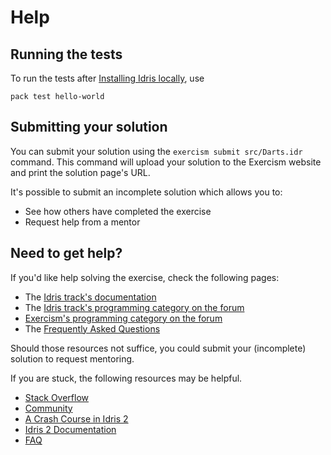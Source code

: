 # Help

## Running the tests

To run the tests after [Installing Idris locally][], use

```
pack test hello-world
```

[Installing Idris locally]: https://exercism.org/docs/tracks/idris/installation

## Submitting your solution

You can submit your solution using the `exercism submit src/Darts.idr` command.
This command will upload your solution to the Exercism website and print the solution page's URL.

It's possible to submit an incomplete solution which allows you to:

- See how others have completed the exercise
- Request help from a mentor

## Need to get help?

If you'd like help solving the exercise, check the following pages:

- The [Idris track's documentation](https://exercism.org/docs/tracks/idris)
- The [Idris track's programming category on the forum](https://forum.exercism.org/c/programming/idris)
- [Exercism's programming category on the forum](https://forum.exercism.org/c/programming/5)
- The [Frequently Asked Questions](https://exercism.org/docs/using/faqs)

Should those resources not suffice, you could submit your (incomplete) solution to request mentoring.

If you are stuck, the following resources may be helpful.

- [Stack Overflow][]
- [Community][]
- [A Crash Course in Idris 2][]
- [Idris 2 Documentation][]
- [FAQ][]

[Stack Overflow]: https://stackoverflow.com/search?q=Idris2
[Community]: https://www.idris-lang.org/pages/community.html
[A Crash Course in Idris 2]: https://idris2.readthedocs.io/en/latest/tutorial/index.html
[Idris 2 Documentation]: https://www.idris-lang.org/pages/idris-2-documentation.html
[FAQ]: https://idris2.readthedocs.io/en/latest/faq/faq.html
